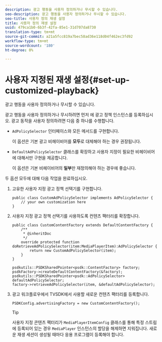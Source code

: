 ```yaml
---
description: 광고 행동을 사용자 정의하거나 무시할 수 있습니다.
seo-description: 광고 행동을 사용자 정의하거나 무시할 수 있습니다.
seo-title: 사용자 정의 재생 설정
title: 사용자 정의 재생 설정
uuid: 479ca1b0-6b3f-42fa-85e1-31d707da8730
translation-type: tm+mt
source-git-commit: a21a5fcc819a7bec58ad36e118d04f462ec3fd92
workflow-type: tm+mt
source-wordcount: '180'
ht-degree: 0%

---
```



# 사용자 지정된 재생 설정{#set-up-customized-playback}

광고 행동을 사용자 정의하거나 무시할 수 있습니다.

광고 행동을 사용자 정의하거나 무시하려면 먼저 에 광고 정책 인스턴스를 등록하십시오.
광고 동작을 사용자 정의하려면 다음 중 하나를 수행합니다.

* `AdPolicySelector` 인터페이스와 모든 메서드를 구현합니다.

   이 옵션은 기본 광고 비헤이비어를 **모두**&#x200B;로 대체해야 하는 경우 권장됩니다.

* `DefaultAdPolicySelector` 클래스를 확장하고 사용자 지정이 필요한 비헤이비어에 대해서만 구현을 제공합니다.

   이 옵션은 기본 비헤이비어의 **일부**&#x200B;만 재정의해야 하는 경우에 좋습니다.

두 옵션 모두에 대해 다음 작업을 완료하십시오.

1. 고유한 사용자 지정 광고 정책 선택기를 구현합니다.

   ```
   public class CustomAdPolicySelector implements AdPolicySelector { 
       // your own customization here 
   }
   ```

1. 사용자 지정 광고 정책 선택기를 사용하도록 컨텐츠 팩터리를 확장합니다.

   ```
   public class CustomContentFactory extends DefaultContentFactory { 
       /** 
        * @inheritDoc 
        */ 
       override protected function doRetrieveAdPolicySelector(item:MediaPlayerItem):AdPolicySelector { 
           return new CustomAdPolicySelector(item); 
       } 
   }
   ```

   ```
   psdkutils::PSDKSharedPointer<psdk::ContentFactory> factory; 
   psdkFactory->createDefaultContentFactory(&factory); 
   psdkutils::PSDKSharedPointer<psdk::AdPolicySelector> defaultAdPolicySelector; 
   factory->retrieveAdPolicySelector(item, &defaultAdPolicySelector);
   ```

1. 광고 워크플로우에서 TVSDK에서 사용할 새로운 컨텐츠 팩터리를 등록합니다.

   ```
   PSDKConfig.advertisingFactory = new CustomContentFactory();
   ```

   >[!TIP]
   >
   >사용자 지정 콘텐츠 팩터리가 `MediaPlayerItemConfig` 클래스를 통해 특정 스트림에 등록되어 있는 경우 `MediaPlayer` 인스턴스의 할당을 해제하면 지워집니다. 새로운 재생 세션이 생성될 때마다 응용 프로그램이 등록해야 합니다.